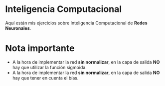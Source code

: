 # Inteligencia Computacional
Aquí están mis ejercicios sobre Inteligencia Computacional de **Redes Neuronales**.

# Nota importante
* A la hora de implementar la red **sin normalizar**, en la capa de salida **NO** hay que utilizar la función sigmoida.
* A la hora de implementar la red **sin normalizar**, en la capa de salida **NO** hay que tener en cuenta el bías.
